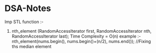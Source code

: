 # DSA-Notes

Imp STL function :-
1.  nth_element (RandomAccessIterator first, RandomAccessIterator nth, RandomAccessIterator last);        Time Complexity = O(n) 
    example :- nth_element(nums.begin(), nums.begin()+(n/2), nums.end()); //Fixing ths median element
